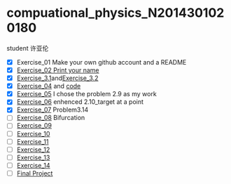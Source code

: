 # compuational_physics_N2014301020180
student 许亚伦
- [x] Exercise_01 Make your own github account and a README
- [x] [Exercise_02 Print your name](https://www.zybuluo.com/xyl0078910/note/504468)
- [x] [Exercise_3.1](https://www.zybuluo.com/xyl00789/note/512947)and[Exercise_3.2](https://www.zybuluo.com/xyl00789/note/513041)
- [x] [Exercise_04](https://www.zybuluo.com/xyl00789/note/525610) and [code](https://github.com/xyl00789/compuational_physics_N2014301020180/blob/master/Exercise_04)
- [x] [Exercise_05](http://www.evernote.com/l/Ak77beEwj5xNw4FZzrfi6CJ2CdSEIxoothw/)  I chose the problem 2.9 as my work
- [x] [Exercise_06](http://www.jianshu.com/p/78da1fef74a5?utm_campaign=maleskine&utm_content=note&utm_medium=writer_share)           enhenced 2.10_target at a point
- [x] [Exercise_07](http://www.jianshu.com/p/1682a033d982?utm_campaign=haruki&utm_content=note&utm_medium=reader_share&utm_source=qq)   Problem3.14
- [ ] [Exercise_08](http://www.jianshu.com/p/17e547f11f4f)   Bifurcation
- [ ] [Exercise_09](https://github.com/xyl00789/compuational_physics_N2014301020180/blob/master/Exercise_09)
- [ ] [Exercise_10](https://github.com/xyl00789/compuational_physics_N2014301020180/blob/master/Exercise_10)
- [ ] [Exercise_11](https://github.com/xyl00789/compuational_physics_N2014301020180/blob/master/Exercise_11)
- [ ] [Exercise_12](https://github.com/xyl00789/compuational_physics_N2014301020180/blob/master/Exercise_12)
- [ ] [Exercise_13](https://github.com/xyl00789/compuational_physics_N2014301020180/blob/master/Exercise_13)
- [ ] [Exercise_14](https://github.com/xyl00789/compuational_physics_N2014301020180/blob/master/Exercise_14)
- [ ] [Final Project](https://github.com/xyl00789/compuational_physics_N2014301020180/blob/master/Final%20Project)

